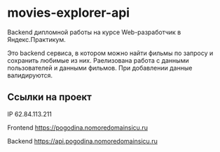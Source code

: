 # movies-explorer-api
Backend дипломной работы на курсе Web-разработчик в Яндекс.Практикум.

Это backend сервиса, в котором можно найти фильмы по запросу и сохранить любимые из них. Раелизована работа с данными пользователей и данными фильмов. 
При добавлении данные валидируются.

## Ссылки на проект

IP 62.84.113.211

Frontend https://pogodina.nomoredomainsicu.ru

Backend https://api.pogodina.nomoredomainsicu.ru
